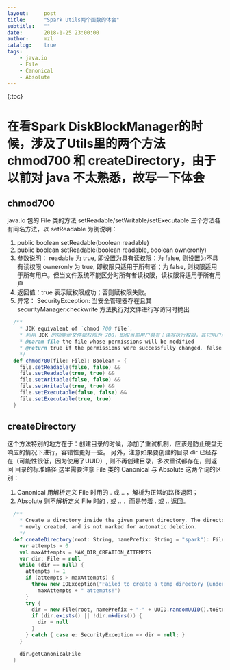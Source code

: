 ```yaml
---
layout:     post
title:      "Spark Utils两个函数的体会"
subtitle:   ""
date:       2018-1-25 23:00:00
author:     mzl
catalog:    true
tags:
    - java.io
    - File
    - Canonical
    - Absolute
---
```


{:toc}
# 在看Spark DiskBlockManager的时候，涉及了Utils里的两个方法 chmod700 和 createDirectory，由于以前对 java 不太熟悉，故写一下体会
## chmod700

java.io 包的 File 类的方法 setReadable/setWritable/setExecutable 三个方法各有同名方法，以 setReadable 为例说明：
1. public boolean setReadable(boolean readable)
2. public boolean setReadable(boolean readable, boolean owneronly)
3. 参数说明：
    readable 为 true, 即设置为具有读权限；为 false, 则设置为不具有读权限
    owneronly 为 true, 即权限只适用于所有者；为 false, 则权限适用于所有用户。但当文件系统不能区分时所有者读权限，读权限将适用于所有用户
4. 返回值：true 表示赋权限成功；否则赋权限失败。
5. 异常：  SecurityException: 当安全管理器存在且其securityManager.checkwrite 方法执行对文件进行写访问时抛出

```scala
  /**
    * JDK equivalent of `chmod 700 file`.  
    * 利用 JDK 的功能给文件赋权限为 700，即仅当前用户具有：读写执行权限，其它用户没有任何权限    
    * @param file the file whose permissions will be modified    
    * @return true if the permissions were successfully changed, false otherwise.    
    */
  def chmod700(file: File): Boolean = {
    file.setReadable(false, false) &&
    file.setReadable(true, true) &&
    file.setWritable(false, false) &&
    file.setWritable(true, true) &&
    file.setExecutable(false, false) &&
    file.setExecutable(true, true)
  }
```

## createDirectory
这个方法特别的地方在于：创建目录的时候，添加了重试机制，应该是防止硬盘无响应的情况下进行，容错性更好一些。
另外，注意如果要创建的目录 dir 已经存在（可能性很低，因为使用了UUID）, 则不再创建目录，多次重试都存在，则返回
目录的标准路径
这里需要注意 File 类的 Canonical 与 Absolute 这两个词的区别：
1. Canonical 用解析定义 File 时用的 . 或 .. ，解析为正常的路径返回；
2. Absolute 则不解析定义 File 时的 . 或 .. ，而是带着 . 或 .. 返回。
   
```scala
  /**
    * Create a directory inside the given parent directory. The directory is guaranteed to be
    * newly created, and is not marked for automatic deletion.
    */
  def createDirectory(root: String, namePrefix: String = "spark"): File = {
    var attempts = 0
    val maxAttempts = MAX_DIR_CREATION_ATTEMPTS
    var dir: File = null
    while (dir == null) {
      attempts += 1
      if (attempts > maxAttempts) {
        throw new IOException("Failed to create a temp directory (under " + root + ") after " +
          maxAttempts + " attempts!")
      }
      try {
        dir = new File(root, namePrefix + "-" + UUID.randomUUID().toString)
        if (dir.exists() || !dir.mkdirs()) {
          dir = null
        }
      } catch { case e: SecurityException => dir = null; }
    }

    dir.getCanonicalFile
  }
```
